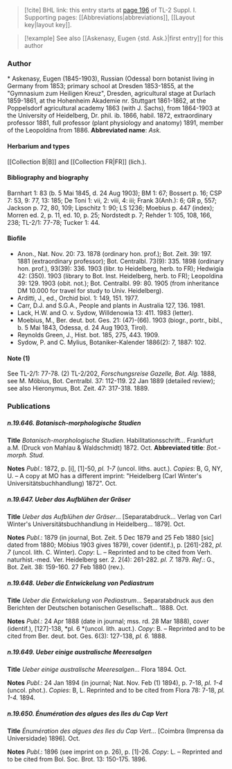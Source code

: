 > [!cite] BHL link: this entry starts at [page 196](https://www.biodiversitylibrary.org/page/33264923) of TL-2 Suppl. I.
> Supporting pages: [[Abbreviations|abbreviations]], [[Layout key|layout key]].

> [!example] See also [[Askenasy, Eugen {std. Ask.}|first entry]] for this author

### Author

\* Askenasy, Eugen (1845-1903), Russian (Odessa) born botanist living in Germany from 1853; primary school at Dresden 1853-1855, at the "Gymnasium zum Heiligen Kreuz", Dresden, agricultural stage at Durlach 1859-1861, at the Hohenheim Akademie nr. Stuttgart 1861-1862, at the Poppelsdorf agricultural academy 1863 (with J. Sachs), from 1864-1903 at the University of Heidelberg, Dr. phil. ib. 1866, habil. 1872, extraordinary professor 1881, full professor (plant physiology and anatomy) 1891, member of the Leopoldina from 1886. 
**Abbreviated name**: *Ask.*

#### Herbarium and types

[[Collection B|B]] and [[Collection FR|FR]] (lich.).

#### Bibliography and biography

Barnhart 1: 83 (b. 5 Mai 1845, d. 24 Aug 1903); BM 1: 67; Bossert p. 16; CSP 7: 53, 9: 77, 13: 185; De Toni 1: vii, 2: viii, 4: iii; Frank 3(Anh.): 6; GR p, 557; Jackson p. 72, 80, 109; Lipschitz 1: 90; LS 1236; Moebius p. 447 (index); Morren ed. 2, p. 11, ed. 10, p. 25; Nordstedt p. 7; Rehder 1: 105, 108, 166, 238; TL-2/1: 77-78; Tucker 1: 44.

#### Biofile

- Anon., Nat. Nov. 20: 73. 1878 (ordinary hon. prof.); Bot. Zeit. 39: 197. 1881 (extraordinary professor); Bot. Centralbl. 73(9): 335. 1898 (ordinary hon. prof.), 93(39): 336. 1903 (libr. to Heidelberg, herb. to FR); Hedwigia 42: (350). 1903 (library to Bot. Inst. Heidelberg, herb. to FR); Leopoldina 39: 129. 1903 (obit. not.); Bot. Centralbl. 99: 80. 1905 (from inheritance DM 10.000 for travel for study to Univ. Heidelberg).
- Arditti, J., ed., Orchid biol. 1: 149, 151. 1977.
- Carr, D.J. and S.G.A., People and plants in Australia 127, 136. 1981.
- Lack, H.W. and O. v. Sydow, Willdenowia 13: 411. 1983 (letter).
- Moebius, M., Ber. deut. bot. Ges. 21: (47)-(66). 1903 (biogr., portr., bibl., b. 5 Mai 1843, Odessa, d. 24 Aug 1903, Tirol).
- Reynolds Green, J., Hist. bot. 185, 275, 443. 1909.
- Sydow, P. and C. Mylius, Botaniker-Kalender 1886(2): 7, 1887: 102.

#### Note (1)

See TL-2/1: 77-78.
(2) TL-2/202, *Forschungsreise Gazelle, Bot. Alg.* 1888, see M. Möbius, Bot. Centralbl. 37: 112-119. 22 Jan 1889 (detailed review); see also Hieronymus, Bot. Zeit. 47: 317-318. 1889.

### Publications

##### n.19.646. Botanisch-morphologische Studien

**Title**
*Botanisch-morphologische Studien*. Habilitationsschrift... Frankfurt a.M. (Druck von Mahlau & Waldschmidt) 1872. Oct.
**Abbreviated title**: *Bot.-morph. Stud.*

**Notes**
*Publ*.: 1872, p. \[i\], \[1\]-50, *pl. 1-7* (uncol. liths. auct.). *Copies*: B, G, NY, U. – A copy at MO has a different imprint: "Heidelberg (Carl Winter's Universitätsbuchhandlung) 1872". Oct.

##### n.19.647. Ueber das Aufblühen der Gräser

**Title**
*Ueber das Aufblühen der Gräser*... \[Separatabdruck... Verlag von Carl Winter's Universitätsbuchhandlung in Heidelberg... 1879\]. Oct.

**Notes**
*Publ*.: 1879 (in journal, Bot. Zeit. 5 Dec 1879 and 25 Feb 1880 \[sic\] dated from 1880; Möbius 1903 gives 1879), cover (identif.), p. \[261\]-282, *pl. 7* (uncol. lith. C. Winter). *Copy*: L. – Reprinted and to be cited from Verh. naturhist.-med. Ver. Heidelberg ser. 2. 2(4): 261-282.
*pl. 7.* 1879.
*Ref*.: G., Bot. Zeit. 38: 159-160. 27 Feb 1880 (rev.).

##### n.19.648. Ueber die Entwickelung von Pediastrum

**Title**
*Ueber die Entwickelung von Pediastrum*... Separatabdruck aus den Berichten der Deutschen botanischen Gesellschaft... 1888. Oct.

**Notes**
*Publ*.: 24 Apr 1888 (date in journal; mss. rd. 28 Mar 1888), cover (identif.), \[127\]-138, *pl. 6 *(uncol. lith. auct.). *Copy*: B. – Reprinted and to be cited from Ber. deut. bot. Ges. 6(3): 127-138, *pl. 6.* 1888.

##### n.19.649. Ueber einige australische Meeresalgen

**Title**
*Ueber einige australische Meeresalgen*... Flora 1894. Oct.

**Notes**
*Publ*.: 24 Jan 1894 (in journal; Nat. Nov. Feb (1) 1894), p. 7-18, *pl. 1-4* (uncol. phot.). *Copies*: B, L. Reprinted and to be cited from Flora 78: 7-18, *pl. 1-4.* 1894.

##### n.19.650. Énumération des algues des Iles du Cap Vert

**Title**
*Énumération des algues des Iles du Cap Vert*... \[Coimbra (Imprensa da Universidade) 1896\]. Oct.

**Notes**
*Publ*.: 1896 (see imprint on p. 26), p. \[1\]-26. *Copy*: L. – Reprinted and to be cited from Bol. Soc. Brot. 13: 150-175. 1896.

